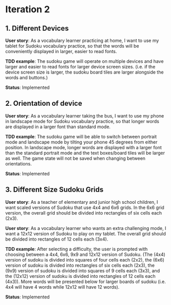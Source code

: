 # Iteration 2

## 1. Different Devices

**User story**: As a vocabulary learner practicing at home, I want to use my tablet for Sudoku vocabulary practice, so that the words will be conveniently displayed in larger, easier to read fonts. 

**TDD example**: The sudoku game will operate on multiple devices and have larger and easier to read fonts for larger device screen sizes. (i.e. if the device screen size is larger, the sudoku board tiles are larger alongside the words and buttons.)

**Status**: Implemented

## 2. Orientation of device

**User story**: As a vocabulary learner taking the bus, I want to use my phone in landscape mode for Sudoku vocabulary practice, so that longer words are displayed in a larger font than standard mode.

**TDD example**: The sudoku game will be able to switch between portrait mode and landscape mode by tilting your phone 45 degrees from either position. In landscape mode, longer words are displayed with a larger font than the standard portrait mode and the text boxes/board tiles will be larger as well. The game state will not be saved when changing between orientations.

**Status**: Implemented

## 3. Different Size Sudoku Grids

**User story**: As a teacher of elementary and junior high school children, I want scaled versions of Sudoku that use 4x4 and 6x6 grids. In the 6x6 grid version, the overall grid should be divided into rectangles of six cells each (2x3).

**User story**: As a vocabulary learner who wants an extra challenging mode, I want a 12x12 version of Sudoku to play on my tablet. The overall grid should be divided into rectangles of 12 cells each (3x4).

**TDD example**: After selecting a difficulty, the user is prompted with choosing between a 4x4, 6x6, 9x9 and 12x12 version of Sudoku. (The (4x4) version of sudoku is divided into squares of four cells each (2x2), the (6x6) version of sudoku is divided into rectangles of six cells each (2x3), the (9x9) version of sudoku is divided into squares of 9 cells each (3x3), and the (12x12) version of sudoku is divided into rectangles of 12 cells each (4x3)). More words will be presented below for larger boards of sudoku (i.e. 4x4 will have 4 words while 12x12 will have 12 words).

**Status**: Implemented
